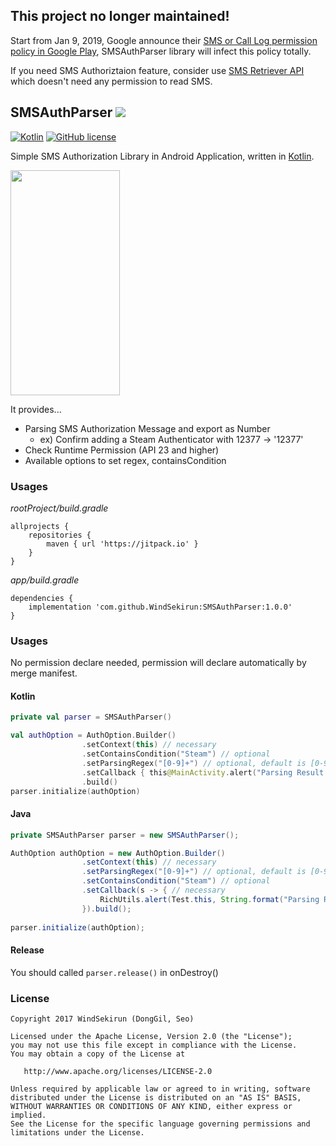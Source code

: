 ## This project no longer maintained!
Start from Jan 9, 2019, Google announce their [SMS or Call Log permission policy in Google Play](https://www.androidpolice.com/2019/01/05/googles-new-sms-and-call-permission-policy-is-crippling-apps-used-by-millions/), SMSAuthParser library will infect this policy totally.

If you need SMS Authoriztaion feature, consider use [SMS Retriever API](https://developers.google.com/identity/sms-retriever/) which doesn't need any permission to read SMS.

## SMSAuthParser [![](https://jitpack.io/v/WindSekirun/SMSAuthParser.svg)](https://jitpack.io/#WindSekirun/SMSAuthParser)

[![Kotlin](https://img.shields.io/badge/kotlin-1.2.0-blue.svg)](http://kotlinlang.org)	[![GitHub license](https://img.shields.io/badge/license-Apache%20License%202.0-blue.svg?style=flat)](http://www.apache.org/licenses/LICENSE-2.0)

Simple SMS Authorization Library in Android Application, written in [Kotlin](http://kotlinlang.org).

<img src="https://github.com/WindSekirun/SMSAuthParser/blob/master/sample.jpg" width="175" height="360">

It provides...
 * Parsing SMS Authorization Message and export as Number
   * ex) Confirm adding a Steam Authenticator with 12377 -> '12377'
 * Check Runtime Permission (API 23 and higher)
 * Available options to set regex, containsCondition
 
### Usages
*rootProject/build.gradle*
```	
allprojects {
    repositories {
	    maven { url 'https://jitpack.io' }
    }
}
```

*app/build.gradle*
```
dependencies {
    implementation 'com.github.WindSekirun:SMSAuthParser:1.0.0'
}
```

### Usages
No permission declare needed, permission will declare automatically by merge manifest.

#### Kotlin

```Kotlin
private val parser = SMSAuthParser()

val authOption = AuthOption.Builder()
                .setContext(this) // necessary
                .setContainsCondition("Steam") // optional
                .setParsingRegex("[0-9]+") // optional, default is [0-9]+
                .setCallback { this@MainActivity.alert("Parsing Result: %s".format(it)) } // necessary
                .build()
parser.initialize(authOption)
```

#### Java
```Java
private SMSAuthParser parser = new SMSAuthParser();

AuthOption authOption = new AuthOption.Builder()
                .setContext(this) // necessary
                .setParsingRegex("[0-9]+") // optional, default is [0-9]+
                .setContainsCondition("Steam") // optional
                .setCallback(s -> { // necessary
                    RichUtils.alert(Test.this, String.format("Parsing Result: %s", s));
                }).build();
        
parser.initialize(authOption);
```

#### Release
You should called ```parser.release()``` in onDestroy()

### License 
```
Copyright 2017 WindSekirun (DongGil, Seo)

Licensed under the Apache License, Version 2.0 (the "License");
you may not use this file except in compliance with the License.
You may obtain a copy of the License at

   http://www.apache.org/licenses/LICENSE-2.0

Unless required by applicable law or agreed to in writing, software
distributed under the License is distributed on an "AS IS" BASIS,
WITHOUT WARRANTIES OR CONDITIONS OF ANY KIND, either express or implied.
See the License for the specific language governing permissions and
limitations under the License.
```
